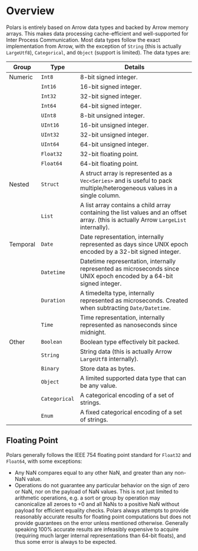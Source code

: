 # Overview
Polars is entirely based on Arrow data types and backed by Arrow memory arrays. This makes data processing
cache-efficient and well-supported for Inter Process Communication. Most data types follow the exact implementation
from Arrow, with the exception of `String` (this is actually `LargeUtf8`), `Categorical`, and `Object` (support is limited). The data types are:

| Group | Type | Details |
| --- | --- | --- |
| Numeric | `Int8` | 8-bit signed integer. |
|  | `Int16` | 16-bit signed integer. |
|  | `Int32` | 32-bit signed integer. |
|  | `Int64` | 64-bit signed integer. |
|  | `UInt8` | 8-bit unsigned integer. |
|  | `UInt16` | 16-bit unsigned integer. |
|  | `UInt32` | 32-bit unsigned integer. |
|  | `UInt64` | 64-bit unsigned integer. |
|  | `Float32` | 32-bit floating point. |
|  | `Float64` | 64-bit floating point. |
| Nested | `Struct` | A struct array is represented as a `Vec<Series>` and is useful to pack multiple/heterogeneous values in a single column. |
|  | `List` | A list array contains a child array containing the list values and an offset array. (this is actually Arrow `LargeList` internally). |
| Temporal | `Date` | Date representation, internally represented as days since UNIX epoch encoded by a 32-bit signed integer. |
|  | `Datetime` | Datetime representation, internally represented as microseconds since UNIX epoch encoded by a 64-bit signed integer. |
|  | `Duration` | A timedelta type, internally represented as microseconds. Created when subtracting `Date/Datetime`. |
|  | `Time` | Time representation, internally represented as nanoseconds since midnight. |
| Other | `Boolean` | Boolean type effectively bit packed. |
|  | `String` | String data (this is actually Arrow `LargeUtf8` internally). |
|  | `Binary` | Store data as bytes. |
|  | `Object` | A limited supported data type that can be any value. |
|  | `Categorical` | A categorical encoding of a set of strings. |
|  | `Enum` | A fixed categorical encoding of a set of strings. |
## Floating Point
Polars generally follows the IEEE 754 floating point standard for `Float32` and `Float64`, with some exceptions:
* Any NaN compares equal to any other NaN, and greater than any non-NaN value.
* Operations do not guarantee any particular behavior on the sign of zero or NaN,
 nor on the payload of NaN values. This is not just limited to arithmetic operations,
 e.g. a sort or group by operation may canonicalize all zeroes to +0 and all NaNs
 to a positive NaN without payload for efficient equality checks.
Polars always attempts to provide reasonably accurate results for floating point computations but does not provide guarantees
on the error unless mentioned otherwise. Generally speaking 100% accurate results are infeasibly expensive to acquire (requiring
much larger internal representations than 64-bit floats), and thus some error is always to be expected.